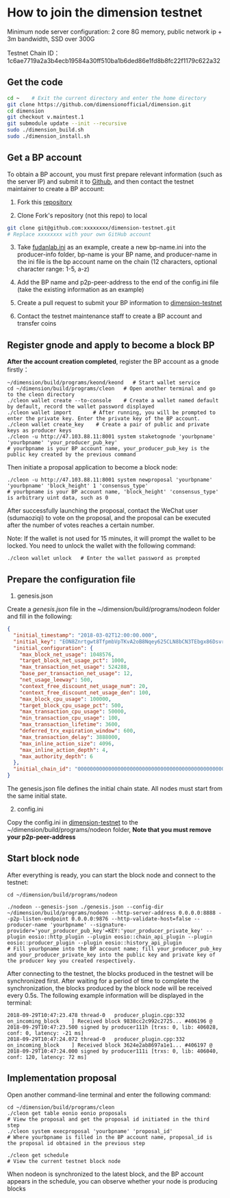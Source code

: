 # How to join the dimension testnet

Minimum node server configuration: 2 core 8G memory, public network ip + 3m bandwidth, SSD over 300G

Testnet Chain ID：1c6ae7719a2a3b4ecb19584a30ff510ba1b6ded86e1fd8b8fc22f1179c622a32

## Get the code

```sh
cd ~    # Exit the current directory and enter the home directory
git clone https://github.com/dimensionofficial/dimension.git
cd dimension
git checkout v.maintest.1
git submodule update --init --recursive
sudo ./dimension_build.sh
sudo ./dimension_install.sh
```



## Get a BP account

To obtain a BP account, you must first prepare relevant information (such as the server IP) and submit it to [Github](https://github.com/dimensionofficial/dimension-testnet), and then contact the testnet maintainer to create a BP account:

1. Fork this [repository](https://github.com/dimensionofficial/dimension-testnet)

2. Clone Fork's repository (not this repo) to local

```sh
git clone git@github.com:xxxxxxxx/dimension-testnet.git 
# Replace xxxxxxxx with your own GitHub account
```

3. Take [fudanlab.ini](https://github.com/dimensionofficial/dimension-testnet/blob/master/producer-info/fudanlab.ini) as an example, create a new bp-name.ini into the producer-info folder, bp-name is your BP name, and producer-name in the ini file is the bp account name on the chain (12 characters, optional character range: 1-5, a-z)

4. Add the BP name and p2p-peer-address to the end of the config.ini file (take the existing information as an example)

5. Create a pull request to submit your BP information to [dimension-testnet](https://github.com/dimensionofficial/dimension-testnet)

6. Contact the testnet maintenance staff to create a BP account and transfer coins



## Register gnode and apply to become a block BP

**After the account creation completed**, register the BP account as a gnode firstly：

```shell
~/dimension/build/programs/keond/keond   # Start wallet service
cd ~/dimension/build/programs/cleon   # Open another terminal and go to the cleon directory
./cleon wallet create --to-console    # Create a wallet named default by default, record the wallet password displayed
./cleon wallet import       # After running, you will be prompted to enter the private key. Enter the private key of the BP account.
./cleon wallet create_key    # Create a pair of public and private keys as producer keys
./cleon -u http://47.103.88.11:8001 system staketognode 'yourbpname' 'yourbpname' 'your_producer_pub_key' 
# yourbpname is your BP account name, your_producer_pub_key is the public key created by the previous command
```

Then initiate a proposal application to become a block node:

```shell
./cleon -u http://47.103.88.11:8001 system newproposal 'yourbpname' 'yourbpname' 'block_height' 1 'consensus_type'
# yourbpname is your BP account name, 'block_height' 'consensus_type' is arbitrary uint data, such as 0
```

After successfully launching the proposal, contact the WeChat user (sdumaoziqi) to vote on the proposal, and the proposal can be executed after the number of votes reaches a certain number.

Note: If the wallet is not used for 15 minutes, it will prompt the wallet to be locked. You need to unlock the wallet with the following command:
```shell
./cleon wallet unlock   # Enter the wallet password as prompted
```


## Prepare the configuration file

1. genesis.json


Create a *genesis.json* file in the ~/dimension/build/programs/nodeon folder and fill in the following: 

```json
{
  "initial_timestamp": "2018-03-02T12:00:00.000",
  "initial_key": "EON8Znrtgwt8TfpmbVpTKvA2oB8Nqey625CLN8bCN3TEbgx86Dsvr",
  "initial_configuration": {
    "max_block_net_usage": 1048576,
    "target_block_net_usage_pct": 1000,
    "max_transaction_net_usage": 524288,
    "base_per_transaction_net_usage": 12,
    "net_usage_leeway": 500,
    "context_free_discount_net_usage_num": 20,
    "context_free_discount_net_usage_den": 100,
    "max_block_cpu_usage": 100000,
    "target_block_cpu_usage_pct": 500,
    "max_transaction_cpu_usage": 50000,
    "min_transaction_cpu_usage": 100,
    "max_transaction_lifetime": 3600,
    "deferred_trx_expiration_window": 600,
    "max_transaction_delay": 3888000,
    "max_inline_action_size": 4096,
    "max_inline_action_depth": 4,
    "max_authority_depth": 6
  },
  "initial_chain_id": "0000000000000000000000000000000000000000000000000000000000000000"
}
```

The genesis.json file defines the initial chain state. All nodes must start from the same initial state.

2. config.ini

Copy the config.ini in [dimension-testnet](https://github.com/dimensionofficial/dimension-testnet) to the ~/dimension/build/programs/nodeon folder, **Note that you must remove your p2p-peer-address**



## Start block node

After everything is ready, you can start the block node and connect to the testnet:

```shell
cd ~/dimension/build/programs/nodeon

./nodeon --genesis-json ./genesis.json --config-dir ~/dimension/build/programs/nodeon --http-server-address 0.0.0.0:8888 --p2p-listen-endpoint 0.0.0.0:9876 --http-validate-host=false --producer-name 'yourbpname' --signature-provider='your_producer_pub_key'=KEY:'your_producer_private_key' --plugin eosio::http_plugin --plugin eosio::chain_api_plugin --plugin eosio::producer_plugin --plugin eosio::history_api_plugin
# Fill yourbpname into the BP account name; fill your_producer_pub_key and your_producer_private_key into the public key and private key of the producer key you created respectively.
```

After connecting to the testnet, the blocks produced in the testnet will be synchronized first. After waiting for a period of time to complete the synchronization, the blocks produced by the block node will be received every 0.5s. The following example information will be displayed in the terminal:
```
2018-09-29T10:47:23.478 thread-0   producer_plugin.cpp:332       on_incoming_block    ] Received block 9838cc2c992c2725... #406196 @ 2018-09-29T10:47:23.500 signed by producer111h [trxs: 0, lib: 406028, conf: 0, latency: -21 ms]
2018-09-29T10:47:24.072 thread-0   producer_plugin.cpp:332       on_incoming_block    ] Received block 3624e2ab8697a1e1... #406197 @ 2018-09-29T10:47:24.000 signed by producer111i [trxs: 0, lib: 406040, conf: 120, latency: 72 ms]
```



## Implementation proposal

Open another command-line terminal and enter the following command:

```shell
cd ~/dimension/build/programs/cleon
./cleon get table eonio eonio proposals 
# View the proposal and get the proposal id initiated in the third step
./cleon system execproposal 'yourbpname' 'proposal_id'
# Where yourbpname is filled in the BP account name, proposal_id is the proposal id obtained in the previous step

./cleon get schedule 
# View the current testnet block node
```
When nodeon is synchronized to the latest block, and the BP account appears in the schedule, you can observe whether your node is producing blocks






